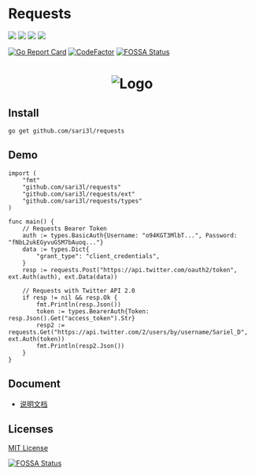 # Requests
[![](https://img.shields.io/github/license/sari3l/requests?style=flat-square)](https://github.com/sari3l/requests/blob/main/LICENSE)
[![](https://img.shields.io/badge/made%20by-sari3l-blue?style=flat-square)](https://github.com/sari3l)
[![](https://img.shields.io/github/go-mod/go-version/sari3l/requests?style=flat-square)](https://go.dev/)
[![](https://img.shields.io/github/v/tag/sari3l/requests?style=flat-square)](https://github.com/sari3l/requests)

[![Go Report Card](https://goreportcard.com/badge/github.com/sari3l/requests)](https://goreportcard.com/report/github.com/sari3l/requests)
[![CodeFactor](https://www.codefactor.io/repository/github/sari3l/requests/badge)](https://www.codefactor.io/repository/github/sari3l/requests)
[![FOSSA Status](https://app.fossa.com/api/projects/git%2Bgithub.com%2Fsari3l%2Frequests.svg?type=shield)](https://app.fossa.com/projects/git%2Bgithub.com%2Fsari3l%2Frequests?ref=badge_shield)

<h1 align="center"><img src="https://raw.githubusercontent.com/sari3l/requests/main/docs/static/logo.png" alt="Logo"/></h1>

## Install

```shell
go get github.com/sari3l/requests
```

## Demo

```golang
import (
    "fmt"
    "github.com/sari3l/requests"
    "github.com/sari3l/requests/ext"
    "github.com/sari3l/requests/types"
)

func main() {
    // Requests Bearer Token
    auth := types.BasicAuth{Username: "o94KGT3MlbT...", Password: "fNbL2ukEGyvuGSM7bAuoq..."}
    data := types.Dict{
        "grant_type": "client_credentials",
    }
    resp := requests.Post("https://api.twitter.com/oauth2/token", ext.Auth(auth), ext.Data(data))
    
    // Requests with Twitter API 2.0
    if resp != nil && resp.Ok {
        fmt.Println(resp.Json())
        token := types.BearerAuth{Token: resp.Json().Get("access_token").Str}
        resp2 := requests.Get("https://api.twitter.com/2/users/by/username/Sariel_D", ext.Auth(token))
        fmt.Println(resp2.Json())
    }
}
```

## Document

- [说明文档](https://requests.sari3l.com)

## Licenses

[MIT License](https://github.com/sari3l/requests/blob/main/LICENSE)

[![FOSSA Status](https://app.fossa.com/api/projects/git%2Bgithub.com%2Fsari3l%2Frequests.svg?type=large)](https://app.fossa.com/projects/git%2Bgithub.com%2Fsari3l%2Frequests?ref=badge_large)